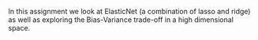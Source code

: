 In this assignment we look at ElasticNet (a combination of lasso and ridge) as well as exploring the Bias-Variance trade-off in a high dimensional space.
